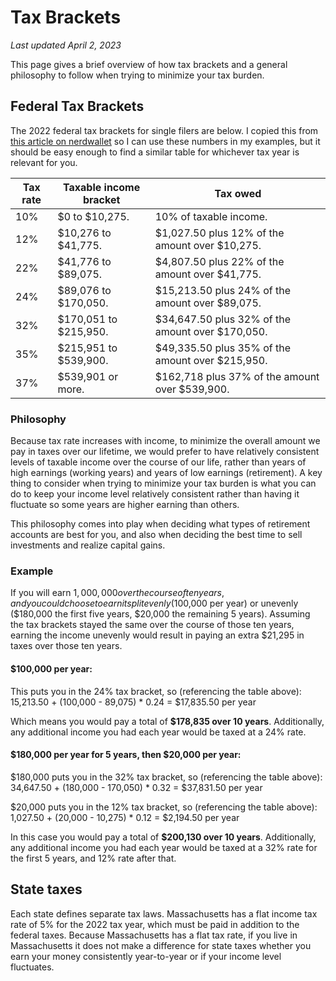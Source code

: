 # Tax Brackets
_Last updated April 2, 2023_

This page gives a brief overview of how tax brackets and a general philosophy to follow when trying to minimize your tax burden.

## Federal Tax Brackets
The 2022 federal tax brackets for single filers are below. I copied this from [this article on nerdwallet](https://www.nerdwallet.com/article/taxes/federal-income-tax-brackets) so I can use these numbers in my examples, but it should be easy enough to find a similar table for whichever tax year is relevant for you.

| Tax rate | Taxable income bracket | Tax owed |
|----------|------------------------|----------|
| 10%      | $0 to $10,275.         | 10% of taxable income. |
| 12%      | $10,276 to $41,775.    | $1,027.50 plus 12% of the amount over $10,275. |
| 22%      | $41,776 to $89,075.    | $4,807.50 plus 22% of the amount over $41,775. |
| 24%      | $89,076 to $170,050.   | $15,213.50 plus 24% of the amount over $89,075. |
| 32%      | $170,051 to $215,950.  | $34,647.50 plus 32% of the amount over $170,050. |
| 35%      | $215,951 to $539,900.  | $49,335.50 plus 35% of the amount over $215,950. |
| 37%      | $539,901 or more.      | $162,718 plus 37% of the amount over $539,900. |

### Philosophy
Because tax rate increases with income, to minimize the overall amount we pay in taxes over our lifetime, we would prefer to have relatively consistent levels of taxable income over the course of our life, rather than years of high earnings (working years) and years of low earnings (retirement). A key thing to consider when trying to minimize your tax burden is what you can do to keep your income level relatively consistent rather than having it fluctuate so some years are higher earning than others.

This philosophy comes into play when deciding what types of retirement accounts are best for you, and also when deciding the best time to sell investments and realize capital gains.

### Example
If you will earn $1,000,000 over the course of ten years, and you could choose to earn it split evenly ($100,000 per year) or unevenly ($180,000 the first five years, $20,000 the remaining 5 years). Assuming the tax brackets stayed the same over the course of those ten years, earning the income unevenly would result in paying an extra $21,295 in taxes over those ten years.

#### $100,000 per year:

This puts you in the 24% tax bracket, so (referencing the table above): 15,213.50 + (100,000 - 89,075) * 0.24 = $17,835.50 per year

Which means you would pay a total of **$178,835 over 10 years**. Additionally, any additional income you had each year would be taxed at a 24% rate.

#### $180,000 per year for 5 years, then $20,000 per year:

$180,000 puts you in the 32% tax bracket, so (referencing the table above): 34,647.50 + (180,000 - 170,050) * 0.32 = $37,831.50 per year

$20,000 puts you in the 12% tax bracket, so (referencing the table above): 1,027.50 + (20,000 - 10,275) * 0.12 = $2,194.50 per year

In this case you would pay a total of **$200,130 over 10 years**. Additionally, any additional income you had each year would be taxed at a 32% rate for the first 5 years, and 12% rate after that.

## State taxes
Each state defines separate tax laws. Massachusetts has a flat income tax rate of 5% for the 2022 tax year, which must be paid in addition to the federal taxes. Because Massachusetts has a flat tax rate, if you live in Massachusetts it does not make a difference for state taxes whether you earn your money consistently year-to-year or if your income level fluctuates.
